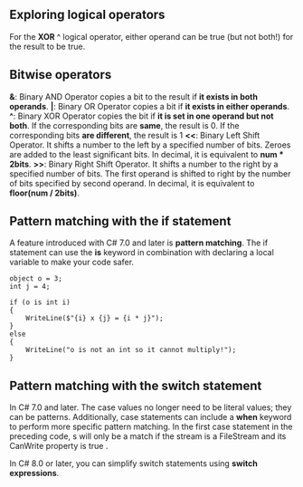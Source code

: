 ## Exploring logical operators

For the **XOR** ^ logical operator, either operand can be true (but not both!) for the result to be true.

## Bitwise operators

**&**: Binary AND Operator copies a bit to the result if **it exists in both operands**.
**|**: Binary OR Operator copies a bit if **it exists in either operands**.
**^**: Binary XOR Operator copies the bit if **it is set in one operand but not both**.  If the corresponding bits are **same**, the result is 0. If the corresponding bits **are different**, the result is 1
**<<**: Binary Left Shift Operator. It shifts a number to the left by a specified number of bits. Zeroes are added to the least significant bits. In decimal, it is equivalent to **num * 2bits**.
**>>**: Binary Right Shift Operator. It shifts a number to the right by a specified number of bits. The first operand is shifted to right by the number of bits specified by second operand. In decimal, it is equivalent to **floor(num / 2bits)**.

## Pattern matching with the if statement

A feature introduced with C# 7.0 and later is **pattern matching**. The if statement can use the **is** keyword in combination with declaring a local variable to make your code safer.

```
object o = 3;
int j = 4;

if (o is int i)
{
    WriteLine($"{i} x {j} = {i * j}");
}
else
{
    WriteLine("o is not an int so it cannot multiply!");
}
```
## Pattern matching with the switch statement

In C# 7.0 and later. The case values no longer need to be literal values; they can be patterns. Additionally, case statements can include a **when** keyword to perform more specific pattern matching. In the first case statement in the preceding code, s will only be a match if the stream is a FileStream and its CanWrite property is true .

In C# 8.0 or later, you can simplify switch statements using **switch expressions**.
```

```